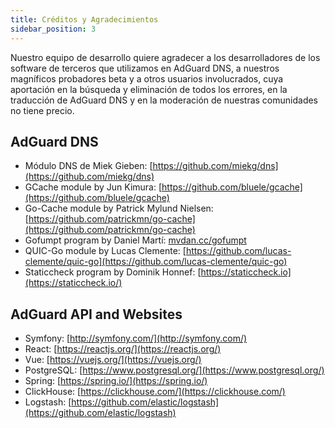 ```yaml
---
title: Créditos y Agradecimientos
sidebar_position: 3
---
```


Nuestro equipo de desarrollo quiere agradecer a los desarrolladores de los software de terceros que utilizamos en AdGuard DNS, a nuestros magníficos probadores beta y a otros usuarios involucrados, cuya aportación en la búsqueda y eliminación de todos los errores, en la traducción de AdGuard DNS y en la moderación de nuestras comunidades no tiene precio.

## AdGuard DNS

- Módulo DNS de Miek Gieben: [https://github.com/miekg/dns](https://github.com/miekg/dns)
- GCache module by Jun Kimura: [https://github.com/bluele/gcache](https://github.com/bluele/gcache)
- Go-Cache module by Patrick Mylund Nielsen: [https://github.com/patrickmn/go-cache](https://github.com/patrickmn/go-cache)
- Gofumpt program by Daniel Martí: [mvdan.cc/gofumpt](https://github.com/mvdan/gofumpt)
- QUIC-Go module by Lucas Clemente: [https://github.com/lucas-clemente/quic-go](https://github.com/lucas-clemente/quic-go)
- Staticcheck program by Dominik Honnef: [https://staticcheck.io](https://staticcheck.io/)

## AdGuard API and Websites

- Symfony: [http://symfony.com/](http://symfony.com/)
- React: [https://reactjs.org/](https://reactjs.org/)
- Vue: [https://vuejs.org/](https://vuejs.org/)
- PostgreSQL: [https://www.postgresql.org/](https://www.postgresql.org/)
- Spring: [https://spring.io/](https://spring.io/)
- ClickHouse: [https://clickhouse.com/](https://clickhouse.com/)
- Logstash: [https://github.com/elastic/logstash](https://github.com/elastic/logstash)
